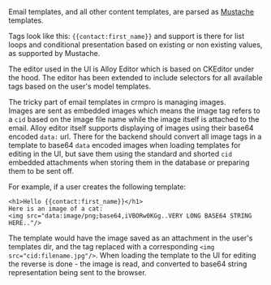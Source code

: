 Email templates, and all other content templates, are parsed as [Mustache](https://mustache.github.io/) templates. 

Tags look like this: `{{contact:first_name}}` and support is there for list loops and conditional presentation based on existing or non existing values, as supported by Mustache. 

The editor used in the UI is Alloy Editor which is based on CKEditor under the hood. The editor has been extended to include selectors for all available tags based on the user's model templates. 

The tricky part of email templates in crmpro is managing images.  
Images are sent as embedded images which means the image tag refers to a `cid` based on the image file name while the image itself is attached to the email. Alloy editor itself supports displaying of images using their base64 encoded `data:` url. There for the backend should convert all image tags in a template to base64 `data` encoded images when loading templates for editing in the UI, but save them using the standard and shorted `cid` embedded attachments when storing them in the database or preparing them to be sent off. 

For example, if a user creates the following template:  

```
<h1>Hello {{contact:first_name}}</h1>  
Here is an image of a cat:  
<img src="data:image/png;base64,iVBORw0KGg..VERY LONG BASE64 STRING HERE.."/>
```

The template would have the image saved as an attachment in the user's templates dir, and the tag replaced with a corresponding `<img src="cid:filename.jpg"/>`. When loading the template to the UI for editing the reverse is done - the image is read, and converted to base64 string representation being sent to the browser. 
